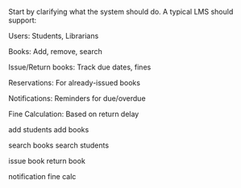 Start by clarifying what the system should do. A typical LMS should support:

Users: Students, Librarians

Books: Add, remove, search

Issue/Return books: Track due dates, fines

Reservations: For already-issued books

Notifications: Reminders for due/overdue

Fine Calculation: Based on return delay


add students
add books

search books
search students

issue book
return book

notification
fine calc